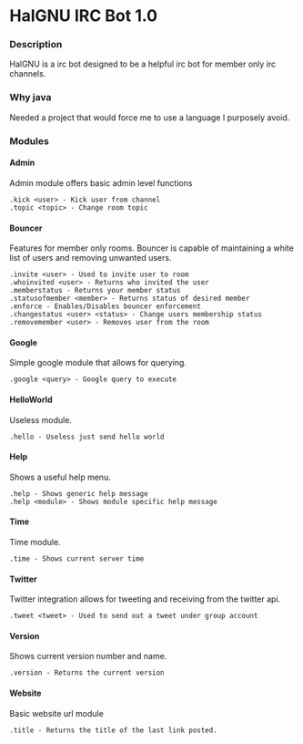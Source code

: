 HalGNU IRC Bot 1.0
============

### Description
HalGNU is a irc bot designed to be a helpful irc bot for member only irc channels.

### Why java
Needed a project that would force me to use a language I purposely avoid.

### Modules

#### Admin
Admin module offers basic admin level functions

```
.kick <user> - Kick user from channel
.topic <topic> - Change room topic
```

#### Bouncer
Features for member only rooms. Bouncer is capable of maintaining a white list of users and removing unwanted users.

```
.invite <user> - Used to invite user to room
.whoinvited <user> - Returns who invited the user
.memberstatus - Returns your member status
.statusofmember <member> - Returns status of desired member
.enforce - Enables/Disables bouncer enforcement
.changestatus <user> <status> - Change users membership status
.removemember <user> - Removes user from the room
```

#### Google
Simple google module that allows for querying.

```
.google <query> - Google query to execute
```

#### HelloWorld
Useless module.

```
.hello - Useless just send hello world
```

#### Help
Shows a useful help menu.

```
.help - Shows generic help message
.help <module> - Shows module specific help message
```

#### Time
Time module.

```
.time - Shows current server time
```

#### Twitter
Twitter integration allows for tweeting and receiving from the twitter api.

```
.tweet <tweet> - Used to send out a tweet under group account
```

#### Version
Shows current version number and name.

```
.version - Returns the current version
```

#### Website
Basic website url module

```
.title - Returns the title of the last link posted.
```
